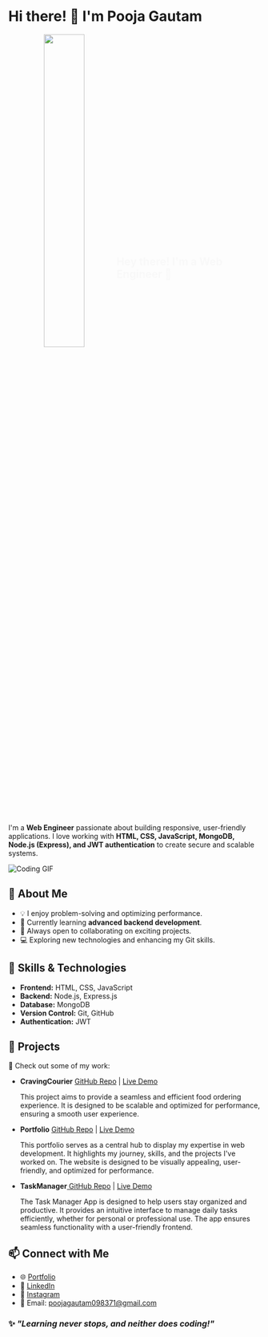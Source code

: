 # Hi there! 👋 I'm Pooja Gautam

<div align="center">
  <img src="https://media.giphy.com/media/L1R1tvI9svkIWwpVYr/giphy.gif" width="40%" />
  <div style="display: inline-block; width: 55%; text-align: left;">
    <h2 style="opacity: 0; animation: fadeIn 2s forwards;">Hey there! I'm a Web Engineer 🚀</h2>
    <p style="opacity: 0; animation: slideIn 2s forwards 1s;">
       Passionate about crafting user-friendly and efficient web applications. I specialize in 
       <strong>HTML, CSS, JavaScript, Node.js, MongoDB, and JWT authentication.</strong>
       Always exploring new trends and optimizing code for better performance!
    </p>
  </div>
</div>

<style>
  @keyframes fadeIn {
    from { opacity: 0; }
    to { opacity: 1; }
  }

  @keyframes slideIn {
    from { opacity: 0; transform: translateX(-20px); }
    to { opacity: 1; transform: translateX(0); }
  }
</style>

 
I'm a **Web Engineer** passionate about building responsive, user-friendly applications. I love working with **HTML, CSS, JavaScript, MongoDB, Node.js (Express), and JWT authentication** to create secure and scalable systems.

![Coding GIF](https://camo.githubusercontent.com/96f69b52e5091c3d3d319ca5e627ae3f08adbe141675398f824a3c701ee188fa/68747470733a2f2f6d656469612e67697068792e636f6d2f6d656469612f4c3152317476493973766b495777705659722f67697068792e676966)


## 🚀 About Me
- 💡 I enjoy problem-solving and optimizing performance.
- 🌱 Currently learning **advanced backend development**.
- 🔗 Always open to collaborating on exciting projects.
- 💻 Exploring new technologies and enhancing my Git skills.

  
## 🔧 Skills & Technologies
- **Frontend:** HTML, CSS, JavaScript
- **Backend:** Node.js, Express.js
- **Database:** MongoDB
- **Version Control:** Git, GitHub
- **Authentication:** JWT

## 📌 Projects
🚀 Check out some of my work:
- **CravingCourier** [GitHub Repo](https://github.com/Pooja7307/CravingCourier) | [Live Demo](https://pooja7307.github.io/CravingCourier/)
  
   This project aims to provide a seamless and efficient food ordering experience. It is designed to be scalable and optimized for performance, ensuring a smooth user experience.
  
- **Portfolio** [GitHub Repo](https://github.com/Pooja7307/Portfolio) | [Live Demo](https://pooja7307.github.io/Portfolio/)

  This portfolio serves as a central hub to display my expertise in web development. It highlights my journey, skills, and the projects I've worked on. The website is designed to be visually appealing, user-friendly, and optimized for performance.
    
- **TaskManager**[ GitHub Repo](https://github.com/Pooja7307/TaskManager) | [Live Demo](https://pooja7307.github.io/TaskManager/)
   
  The Task Manager App is designed to help users stay organized and productive. It provides an intuitive interface to manage daily tasks efficiently, whether for personal or professional use. The app ensures seamless functionality with a user-friendly frontend. 

## 📫 Connect with Me
- 🌐 [Portfolio](https://pooja7307.github.io/Portfolio/)  
- 💼 [LinkedIn](www.linkedin.com/in/pooja-gautam707)
- 📸 [Instagram](https://www.instagram.com/praise__77/)  
- 📩 Email: poojagautam098371@gmail.com 

### ✨ _"Learning never stops, and neither does coding!"_


<!--
**Pooja7307/Pooja7307** is a ✨ _special_ ✨ repository because its `README.md` (this file) appears on your GitHub profile.

Here are some ideas to get you started:

- 🔭 I’m currently working on ...
- 🌱 I’m currently learning ...
- 👯 I’m looking to collaborate on ...
- 🤔 I’m looking for help with ...
- 💬 Ask me about ...
- 📫 How to reach me: ...
- 😄 Pronouns: ...
- ⚡ Fun fact: ...
-->

